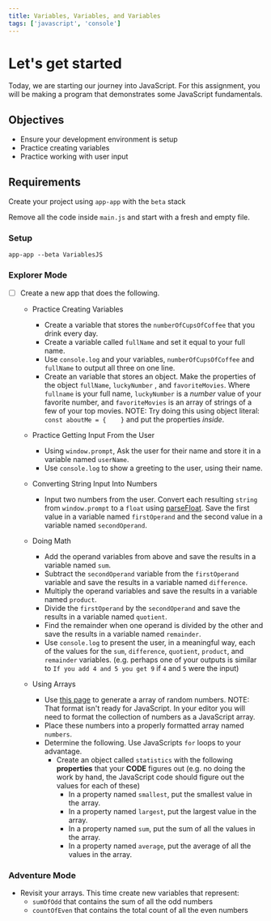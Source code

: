 ```yaml
---
title: Variables, Variables, and Variables
tags: ['javascript', 'console']
---
```


# Let's get started

Today, we are starting our journey into JavaScript. For this assignment, you will be making a program that demonstrates some JavaScript fundamentals.

## Objectives

- Ensure your development environment is setup
- Practice creating variables
- Practice working with user input

## Requirements

Create your project using `app-app` with the `beta` stack

Remove all the code inside `main.js` and start with a fresh and empty file.

### Setup

```
app-app --beta VariablesJS
```

### Explorer Mode

- [ ] Create a new app that does the following.

  - Practice Creating Variables

    - Create a variable that stores the `numberOfCupsOfCoffee` that you drink every day.
    - Create a variable called `fullName` and set it equal to your full name.
    - Use `console.log` and your variables, `numberOfCupsOfCoffee` and `fullName` to output all three on one line.
    - Create an variable that stores an object. Make the properties of the object `fullName`, `luckyNumber` , and `favoriteMovies`. Where `fullname` is your full name, `luckyNumber` is a *number* value of your favorite number, and `favoriteMovies` is an array of strings of a few of your top movies. NOTE: Try doing this using object literal: `const aboutMe = {    }` and put the properties *inside*.

  - Practice Getting Input From the User

    - Using `window.prompt`, Ask the user for their name and store it in a variable named `userName`.
    - Use `console.log` to show a greeting to the user, using their name.

  - Converting String Input Into Numbers

    - Input two numbers from the user. Convert each resulting `string` from `window.prompt` to a `float` using [parseFloat](https://developer.mozilla.org/en-US/docs/Web/JavaScript/Reference/Global_Objects/parseFloat). Save the first value in a variable named `firstOperand` and the second value in a variable named `secondOperand`.

  - Doing Math

    - Add the operand variables from above and save the results in a variable named `sum`.
    - Subtract the `secondOperand` variable from the `firstOperand` variable and save the results in a variable named `difference`.
    - Multiply the operand variables and save the results in a variable named `product`.
    - Divide the `firstOperand` by the `secondOperand` and save the results in a variable named `quotient`.
    - Find the remainder when one operand is divided by the other and save the results in a variable named `remainder`.
    - Use `console.log` to present the user, in a meaningful way, each of the values for the `sum`, `difference`, `quotient`, `product`, and `remainder` variables. (e.g. perhaps one of your outputs is similar to `If you add 4 and 5 you get 9` if `4` and `5` were the input)

  - Using Arrays

    - Use [this page](https://www.random.org/integers/?num=100&min=1&max=100&col=5&base=10&format=plain&rnd=new) to generate a array of random numbers. NOTE: That format isn't ready for JavaScript. In your editor you will need to format the collection of numbers as a JavaScript array.
    - Place these numbers into a properly formatted array named `numbers`.
    - Determine the following. Use JavaScripts `for` loops to your advantage.
      - Create an object called `statistics` with the following **properties** that your **CODE** figures out (e.g. no doing the work by hand, the JavaScript code should figure out the values for each of these)
        - In a property named `smallest`, put the smallest value in the array.
        - In a property named `largest`, put the largest value in the array.
        - In a property named `sum`, put the sum of all the values in the array.
        - In a property named `average`, put the average of all the values in the array.

### Adventure Mode

- Revisit your arrays. This time create new variables that represent:
  - `sumOfOdd` that contains the sum of all the odd numbers
  - `countOfEven` that contains the total count of all the even numbers
